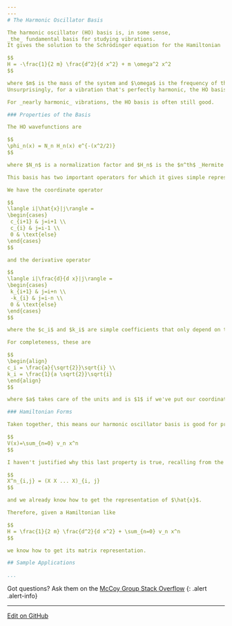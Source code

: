 ```yaml
---
---
# The Harmonic Oscillator Basis

The harmonic oscillator (HO) basis is, in some sense,
_the_ fundamental basis for studying vibrations.
It gives the solution to the Schrödinger equation for the Hamiltonian

$$
H = -\frac{1}{2 m} \frac{d^2}{d x^2} + m \omega^2 x^2
$$

where $m$ is the mass of the system and $\omega$ is the frequency of the vibration. For this, $x$ should range from $[-\infty, \infty]$.
Unsurprisingly, for a vibration that's perfectly harmonic, the HO basis gives the simplest possible representation.

For _nearly harmonic_ vibrations, the HO basis is often still good.

### Properties of the Basis

The HO wavefunctions are

$$
\phi_n(x) = N_n H_n(x) e^{-(x^2/2)}
$$

where $N_n$ is a normalization factor and $H_n$ is the $n^th$ _Hermite polynomial_.

This basis has two important operators for which it gives simple representations.

We have the coordinate operator

$$
\langle i|\hat{x}|j\rangle =
\begin{cases}
 c_{i+1} & j=i+1 \\
 c_{i} & j=i-1 \\
 0 & \text{else}
\end{cases}
$$

and the derivative operator

$$
\langle i|\frac{d}{d x}|j\rangle =
\begin{cases}
 k_{i+1} & j=i+n \\
 -k_{i} & j=i-n \\
 0 & \text{else}
\end{cases}
$$

where the $c_i$ and $k_i$ are simple coefficients that only depend on the value of $i$.

For completeness, these are

$$
\begin{align}
c_i = \frac{a}{\sqrt{2}}\sqrt{i} \\
k_i = \frac{1}{a \sqrt{2}}\sqrt{i}
\end{align}
$$

where $a$ takes care of the units and is $1$ if we've put our coordinate in dimensionless units.

### Hamiltonian Forms

Taken together, this means our harmonic oscillator basis is good for problems where we have a Cartesian-like (i.e. non-curvilinear) coordinate and a potential that can be described by

$$
V(x)=\sum_{n=0} v_n x^n
$$

I haven't justified why this last property is true, recalling from the [General Overview](GeneralOverview.md) that

$$
X^n_{i,j} = (X X ... X)_{i, j}
$$

and we already know how to get the representation of $\hat{x}$.

Therefore, given a Hamiltonian like

$$
H = \frac{1}{2 m} \frac{d^2}{d x^2} + \sum_{n=0} v_n x^n
$$

we know how to get its matrix representation.

## Sample Applications

...
```



Got questions? Ask them on the [McCoy Group Stack Overflow](https://stackoverflow.com/c/mccoygroup/questions/ask)
{: .alert .alert-info}

---

[Edit on GitHub](https://github.com/McCoyGroup/References/edit/gh-pages/References/Basis%20Set%20Methods/HarmonicOscillator.md)